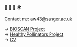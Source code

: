🧬 🌱 🐝 🌍

Contact me: aw43@sanger.ac.uk <br>
<br>
→ <a href="https://www.sanger.ac.uk/collaboration/bioscan" target="_blank">BIOSCAN Project</a> <br>
→ <a href="https://pollinator.health" target="_blank">Healthy Pollinators Project</a> <br>
→ <a href="https://aswitwicka.github.io" target="_blank">CV</a>

<!-- ![Alt text](image_2023-05-08_135210297.png?raw=true "infographic_project.png") >


